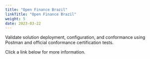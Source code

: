 ```yaml
---
title: "Open Finance Brazil"
linkTitle: "Open Finance Brazil"
weight: 5
date: 2023-03-22
---
```

Validate solution deployment, configuration, and conformance using Postman and official conformance certification tests.

Click a link below for more information.
